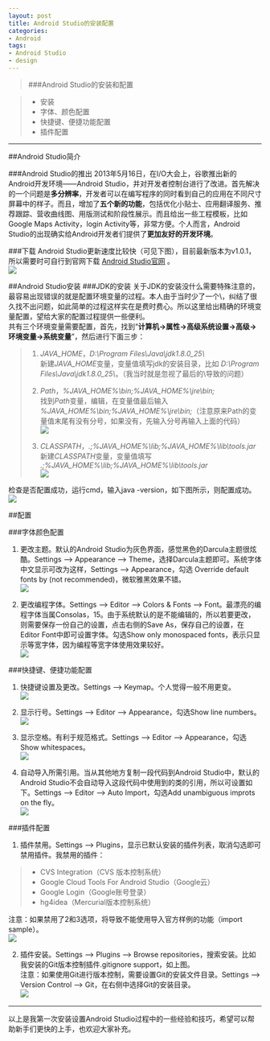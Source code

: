 ```yaml
---
layout: post
title: Android Studio的安装配置
categories:
- Android
tags:
- Android Studio
- design
---
```



>###Android Studio的安装和配置

>- 安装
>- 字体、颜色配置
>- 快捷键、便捷功能配置
>- 插件配置

---

##Android Studio简介

###Android Studio的推出
2013年5月16日，在I/O大会上，谷歌推出新的Android开发环境——Android Studio，并对开发者控制台进行了改进。首先解决的一个问题是**多分辨率**，开发者可以在编写程序的同时看到自己的应用在不同尺寸屏幕中的样子。而且，增加了**五个新的功能**，包括优化小贴士、应用翻译服务、推荐跟踪、营收曲线图、用版测试和阶段性展示。而且给出一些工程模板，比如Google Maps Activity，login Activity等，非常方便。个人而言，Android Studio的出现确实给Android开发者们提供了**更加友好的开发环境**。

###下载
Android Studio更新速度比较快（可见下图），目前最新版本为v1.0.1，所以需要时可自行到官网下载 [Android Studio官网](https://developer.android.com/sdk/installing/studio.html#download "https://developer.android.com/sdk/installing/studio.html#download") 。  
![](/image/version.png)

##Android Studio安装
###JDK的安装
关于JDK的安装没什么需要特殊注意的，最容易出现错误的就是配置环境变量的过程。本人由于当时少了一个\，纠结了很久找不出问题，如此简单的过程这样实在是费时费心。所以这里给出精确的环境变量配置，望给大家的配置过程提供一些便利。  
共有三个环境变量需要配置，首先，找到“**计算机→属性→高级系统设置→高级→环境变量→系统变量**”，然后进行下面三步：  
> 1. *JAVA_HOME*，*D:\Program Files\Java\jdk1.8.0_25\\*   
> 新建*JAVA_HOME*变量，变量值填写jdk的安装目录，比如 *D:\Program Files\Java\jdk1.8.0_25\\*。（我当时就是忽视了最后的\导致的问题）
> 
> 2. *Path*，*%JAVA_HOME%\bin;%JAVA_HOME%\jre\bin;*    
> 找到*Path*变量，编辑，在变量值最后输入 *%JAVA_HOME%\bin;%JAVA_HOME%\jre\bin;*（注意原来Path的变量值末尾有没有分号，如果没有，先输入分号再输入上面的代码）   
> ![](/image/path.png) 
> 
> 3. *CLASSPATH*，*.;%JAVA_HOME%\lib;%JAVA_HOME%\lib\tools.jar*    
> 新建*CLASSPATH*变量，变量值填写 *.;%JAVA_HOME%\lib;%JAVA_HOME%\lib\tools.jar*     
![](/image/classpath.png)  

检查是否配置成功，运行cmd，输入java -version，如下图所示，则配置成功。  
![](/image/test.png)

##配置

###字体颜色配置

1. 更改主题。默认的Android Studio为灰色界面，感觉黑色的Darcula主题很炫酷。Settings --> Appearance --> Theme，选择Darcula主题即可。系统字体中文显示可改为这样，Settings --> Appearance，勾选 Override default fonts by (not recommended)，微软雅黑效果不错。  
![](/image/theme.png)

2. 更改编程字体。Settings --> Editor --> Colors & Fonts --> Font。最漂亮的编程字体当属Consolas，15。由于系统默认的是不能编辑的，所以若要更改，则需要保存一份自己的设置，点击右侧的Save As，保存自己的设置，在Editor Font中即可设置字体。勾选Show only monospaced fonts，表示只显示等宽字体，因为编程等宽字体使用效果较好。  
![](/image/editfont.png)

###快捷键、便捷功能配置

1. 快捷键设置及更改。Settings --> Keymap。个人觉得一般不用更变。  
![](/image/keymap.png)

2. 显示行号。Settings --> Editor --> Appearance，勾选Show line numbers。  
![](/image/linenum.png)

3. 显示空格。有利于规范格式。Settings --> Editor --> Appearance，勾选Show whitespaces。  
![](/image/whitespace.png)

4. 自动导入所需引用。当从其他地方复制一段代码到Android Studio中，默认的Android Studio不会自动导入这段代码中使用到的类的引用，所以可设置如下。Settings --> Editor --> Auto Import，勾选Add unambiguous improts on the fly。  
![](/image/autoimport.png)

###插件配置

1. 插件禁用。Settings --> Plugins，显示已默认安装的插件列表，取消勾选即可禁用插件。我禁用的插件：
> - CVS Integration（CVS 版本控制系统）
> - Google Cloud Tools For Android Studio（Google云）
> - Google Login（Google账号登录）
> - hg4idea（Mercurial版本控制系统）

注意：如果禁用了2和3选项，将导致不能使用导入官方样例的功能（import sample）。  
![](/image/plugins.png)

2. 插件安装。Settings --> Plugins --> Browse repositories，搜索安装。比如我安装的Git版本控制插件.gitignore support，如上图。   
注意：如果使用Git进行版本控制，需要设置Git的安装文件目录。Settings --> Version Control --> Git，在右侧中选择Git的安装目录。  
![](/image/versioncontrol.png)

------
以上是我第一次安装设置Android Studio过程中的一些经验和技巧，希望可以帮助新手们更快的上手，也欢迎大家补充。